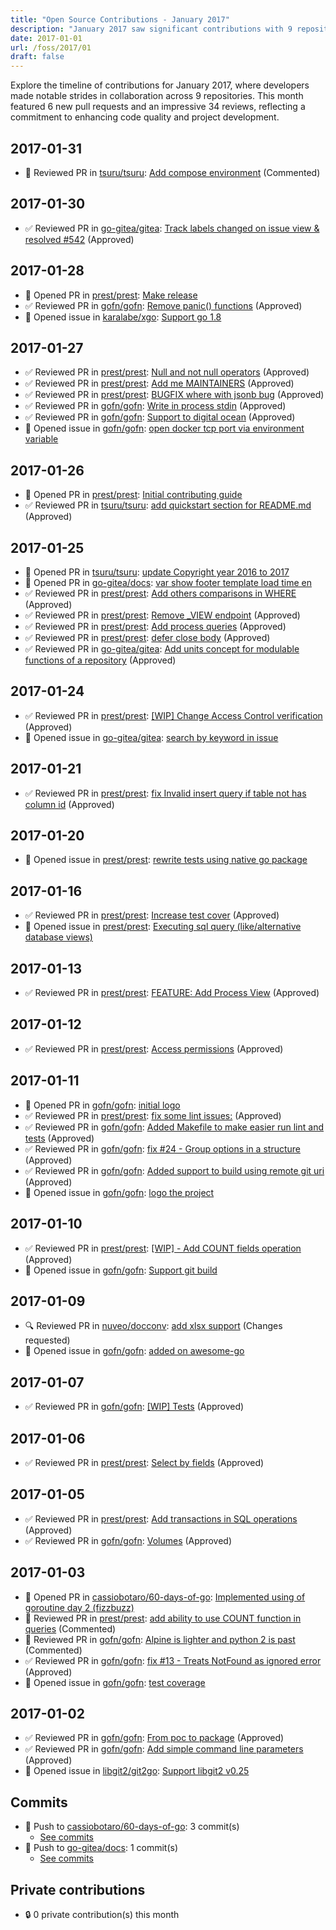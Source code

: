 ```yaml
---
title: "Open Source Contributions - January 2017"
description: "January 2017 saw significant contributions with 9 repositories, 6 pull requests opened, and 34 reviews, enhancing project collaboration and code quality."
date: 2017-01-01
url: /foss/2017/01
draft: false
---
```


Explore the timeline of contributions for January 2017, where developers made notable strides in collaboration across 9 repositories. This month featured 6 new pull requests and an impressive 34 reviews, reflecting a commitment to enhancing code quality and project development.

## 2017-01-31

- 💬 Reviewed PR in [tsuru/tsuru](https://github.com/tsuru/tsuru): [Add compose environment](https://github.com/tsuru/tsuru/pull/1536#pullrequestreview-19223789) (Commented)

## 2017-01-30

- ✅ Reviewed PR in [go-gitea/gitea](https://github.com/go-gitea/gitea): [Track labels changed on issue view & resolved #542](https://github.com/go-gitea/gitea/pull/788#pullrequestreview-19009671) (Approved)

## 2017-01-28

- 🔀 Opened PR in [prest/prest](https://github.com/prest/prest): [Make release](https://github.com/prest/prest/pull/92)
- ✅ Reviewed PR in [gofn/gofn](https://github.com/gofn/gofn): [Remove panic() functions](https://github.com/gofn/gofn/pull/38#pullrequestreview-18974160) (Approved)
- 🐛 Opened issue in [karalabe/xgo](https://github.com/karalabe/xgo): [Support go 1.8](https://github.com/karalabe/xgo/issues/71)

## 2017-01-27

- ✅ Reviewed PR in [prest/prest](https://github.com/prest/prest): [Null and not null operators](https://github.com/prest/prest/pull/90#pullrequestreview-18951137) (Approved)
- ✅ Reviewed PR in [prest/prest](https://github.com/prest/prest): [Add me MAINTAINERS](https://github.com/prest/prest/pull/89#pullrequestreview-18950940) (Approved)
- ✅ Reviewed PR in [prest/prest](https://github.com/prest/prest): [BUGFIX where with jsonb bug](https://github.com/prest/prest/pull/87#pullrequestreview-18850873) (Approved)
- ✅ Reviewed PR in [gofn/gofn](https://github.com/gofn/gofn): [Write in process stdin](https://github.com/gofn/gofn/pull/35#pullrequestreview-18929546) (Approved)
- ✅ Reviewed PR in [gofn/gofn](https://github.com/gofn/gofn): [Support to digital ocean](https://github.com/gofn/gofn/pull/32#pullrequestreview-18877538) (Approved)
- 🐛 Opened issue in [gofn/gofn](https://github.com/gofn/gofn): [open docker tcp port via environment variable](https://github.com/gofn/gofn/issues/37)

## 2017-01-26

- 🔀 Opened PR in [prest/prest](https://github.com/prest/prest): [Initial contributing guide](https://github.com/prest/prest/pull/84)
- ✅ Reviewed PR in [tsuru/tsuru](https://github.com/tsuru/tsuru): [add quickstart section for README.md](https://github.com/tsuru/tsuru/pull/1534#pullrequestreview-18618239) (Approved)

## 2017-01-25

- 🔀 Opened PR in [tsuru/tsuru](https://github.com/tsuru/tsuru): [update Copyright year 2016 to 2017](https://github.com/tsuru/tsuru/pull/1533)
- 🔀 Opened PR in [go-gitea/docs](https://github.com/go-gitea/docs): [var show footer template load time en](https://github.com/go-gitea/docs/pull/87)
- ✅ Reviewed PR in [prest/prest](https://github.com/prest/prest): [Add others comparisons in WHERE](https://github.com/prest/prest/pull/83#pullrequestreview-18531390) (Approved)
- ✅ Reviewed PR in [prest/prest](https://github.com/prest/prest): [Remove _VIEW endpoint](https://github.com/prest/prest/pull/82#pullrequestreview-18487338) (Approved)
- ✅ Reviewed PR in [prest/prest](https://github.com/prest/prest): [Add process queries](https://github.com/prest/prest/pull/78#pullrequestreview-18467630) (Approved)
- ✅ Reviewed PR in [prest/prest](https://github.com/prest/prest): [defer close body](https://github.com/prest/prest/pull/81#pullrequestreview-18308528) (Approved)
- ✅ Reviewed PR in [go-gitea/gitea](https://github.com/go-gitea/gitea): [Add units concept for modulable functions of a repository](https://github.com/go-gitea/gitea/pull/742#pullrequestreview-18466120) (Approved)

## 2017-01-24

- ✅ Reviewed PR in [prest/prest](https://github.com/prest/prest): [[WIP] Change Access Control verification](https://github.com/prest/prest/pull/80#pullrequestreview-18205203) (Approved)
- 🐛 Opened issue in [go-gitea/gitea](https://github.com/go-gitea/gitea): [search by keyword in issue](https://github.com/go-gitea/gitea/issues/743)

## 2017-01-21

- ✅ Reviewed PR in [prest/prest](https://github.com/prest/prest): [fix Invalid insert query if table not has column id](https://github.com/prest/prest/pull/77#pullrequestreview-17809706) (Approved)

## 2017-01-20

- 🐛 Opened issue in [prest/prest](https://github.com/prest/prest): [rewrite tests using native go package](https://github.com/prest/prest/issues/75)

## 2017-01-16

- ✅ Reviewed PR in [prest/prest](https://github.com/prest/prest): [Increase test cover](https://github.com/prest/prest/pull/69#pullrequestreview-16846064) (Approved)
- 🐛 Opened issue in [prest/prest](https://github.com/prest/prest): [Executing sql query (like/alternative database views)](https://github.com/prest/prest/issues/70)

## 2017-01-13

- ✅ Reviewed PR in [prest/prest](https://github.com/prest/prest): [FEATURE: Add Process View](https://github.com/prest/prest/pull/67#pullrequestreview-16562498) (Approved)

## 2017-01-12

- ✅ Reviewed PR in [prest/prest](https://github.com/prest/prest): [Access permissions](https://github.com/prest/prest/pull/66#pullrequestreview-16321275) (Approved)

## 2017-01-11

- 🔀 Opened PR in [gofn/gofn](https://github.com/gofn/gofn): [initial logo](https://github.com/gofn/gofn/pull/26)
- ✅ Reviewed PR in [prest/prest](https://github.com/prest/prest): [fix some lint issues:](https://github.com/prest/prest/pull/65#pullrequestreview-16144707) (Approved)
- ✅ Reviewed PR in [gofn/gofn](https://github.com/gofn/gofn): [Added Makefile to make easier run lint and tests](https://github.com/gofn/gofn/pull/28#pullrequestreview-16194602) (Approved)
- ✅ Reviewed PR in [gofn/gofn](https://github.com/gofn/gofn): [fix #24 - Group options in a structure](https://github.com/gofn/gofn/pull/27#pullrequestreview-16186973) (Approved)
- ✅ Reviewed PR in [gofn/gofn](https://github.com/gofn/gofn): [Added support to build using remote git uri](https://github.com/gofn/gofn/pull/22#pullrequestreview-16059133) (Approved)
- 🐛 Opened issue in [gofn/gofn](https://github.com/gofn/gofn): [logo the project](https://github.com/gofn/gofn/issues/25)

## 2017-01-10

- ✅ Reviewed PR in [prest/prest](https://github.com/prest/prest): [[WIP] - Add COUNT fields operation](https://github.com/prest/prest/pull/63#pullrequestreview-15995964) (Approved)
- 🐛 Opened issue in [gofn/gofn](https://github.com/gofn/gofn): [Support git build](https://github.com/gofn/gofn/issues/20)

## 2017-01-09

- 🔍 Reviewed PR in [nuveo/docconv](https://github.com/nuveo/docconv): [add xlsx support](https://github.com/nuveo/docconv/pull/3#pullrequestreview-15715484) (Changes requested)
- 🐛 Opened issue in [gofn/gofn](https://github.com/gofn/gofn): [added on awesome-go](https://github.com/gofn/gofn/issues/19)

## 2017-01-07

- ✅ Reviewed PR in [gofn/gofn](https://github.com/gofn/gofn): [[WIP] Tests](https://github.com/gofn/gofn/pull/18#pullrequestreview-15610557) (Approved)

## 2017-01-06

- ✅ Reviewed PR in [prest/prest](https://github.com/prest/prest): [Select by fields](https://github.com/prest/prest/pull/62#pullrequestreview-15576085) (Approved)

## 2017-01-05

- ✅ Reviewed PR in [prest/prest](https://github.com/prest/prest): [Add transactions in SQL operations](https://github.com/prest/prest/pull/61#pullrequestreview-15351656) (Approved)
- ✅ Reviewed PR in [gofn/gofn](https://github.com/gofn/gofn): [Volumes](https://github.com/gofn/gofn/pull/17#pullrequestreview-15294627) (Approved)

## 2017-01-03

- 🔀 Opened PR in [cassiobotaro/60-days-of-go](https://github.com/cassiobotaro/60-days-of-go): [Implemented using of goroutine day 2 (fizzbuzz)](https://github.com/cassiobotaro/60-days-of-go/pull/1)
- 💬 Reviewed PR in [prest/prest](https://github.com/prest/prest): [add ability to use COUNT function in queries](https://github.com/prest/prest/pull/60#pullrequestreview-15025118) (Commented)
- 💬 Reviewed PR in [gofn/gofn](https://github.com/gofn/gofn): [Alpine is lighter and python 2 is past](https://github.com/gofn/gofn/pull/15#pullrequestreview-14992828) (Commented)
- ✅ Reviewed PR in [gofn/gofn](https://github.com/gofn/gofn): [fix #13 - Treats NotFound as ignored error](https://github.com/gofn/gofn/pull/14#pullrequestreview-14991412) (Approved)
- 🐛 Opened issue in [gofn/gofn](https://github.com/gofn/gofn): [test coverage](https://github.com/gofn/gofn/issues/16)

## 2017-01-02

- ✅ Reviewed PR in [gofn/gofn](https://github.com/gofn/gofn): [From poc to package](https://github.com/gofn/gofn/pull/11#pullrequestreview-14872950) (Approved)
- ✅ Reviewed PR in [gofn/gofn](https://github.com/gofn/gofn): [Add simple command line parameters](https://github.com/gofn/gofn/pull/10#pullrequestreview-14850745) (Approved)
- 🐛 Opened issue in [libgit2/git2go](https://github.com/libgit2/git2go): [Support libgit2 v0.25](https://github.com/libgit2/git2go/issues/359)

## Commits

- 🔨 Push to [cassiobotaro/60-days-of-go](https://github.com/cassiobotaro/60-days-of-go): 3 commit(s)
  - [See commits](https://github.com/cassiobotaro/60-days-of-go/commits?author=avelino&since=2017-01-01T00:00:00Z&until=2017-01-31T23:59:59Z)
- 🔨 Push to [go-gitea/docs](https://github.com/go-gitea/docs): 1 commit(s)
  - [See commits](https://github.com/go-gitea/docs/commits?author=avelino&since=2017-01-01T00:00:00Z&until=2017-01-31T23:59:59Z)

## Private contributions

- 🔒 0 private contribution(s) this month

